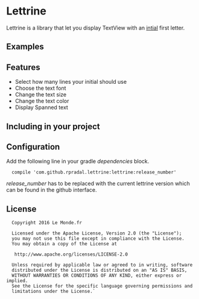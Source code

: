 # Lettrine

Lettrine is a library that let you display TextView with an [intial](https://en.wikipedia.org/wiki/Initial) first letter. 

## Examples

## Features

* Select how many lines your initial should use
* Choose the text font
* Change the text size
* Change the text color
* Display Spanned text

## Including in your project

## Configuration

Add the following line in your gradle _dependencies_ block.

      compile 'com.github.rpradal.lettrine:lettrine:release_number'

 _release_number_ has to be replaced with the current lettrine version which can be found in the github interface.

## License

      Copyright 2016 Le Monde.fr 

      Licensed under the Apache License, Version 2.0 (the "License");
      you may not use this file except in compliance with the License.
      You may obtain a copy of the License at

       http://www.apache.org/licenses/LICENSE-2.0

      Unless required by applicable law or agreed to in writing, software
      distributed under the License is distributed on an "AS IS" BASIS,
      WITHOUT WARRANTIES OR CONDITIONS OF ANY KIND, either express or implied.
      See the License for the specific language governing permissions and
      limitations under the License.`
